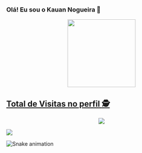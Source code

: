 ### Olá! Eu sou o Kauan Nogueira 👋

<div align="center">
  <a href="https://github.com/Kauan-Nogueira">
  <img height="180em" src="https://github-readme-stats.vercel.app/api?username=Kauan-Nogueira&show_icons=true&theme=dracula&include_all_commits=true&count_private=true"/>
</div>

 ## Total de Visitas no perfil :detective: <br>
 <p align="center"> 
   <img alingn="center" src="https://profile-counter.glitch.me/Kauan-Nogueira/count.svg" />
 </p>

  <div> 
  <a href="https://instagram.com/Kauan_nogueira.yt" target="_blank"><img src="https://img.shields.io/badge/-Instagram-%23E4405F?style=for-the-badge&logo=instagram&logoColor=white" target="_blank"></a>
 
  ![Snake animation](https://github.com/Kauan-Nogueira/Kauan-Nogueira/blob/output/github-contribution-grid-snake.svg)
 
</div>

